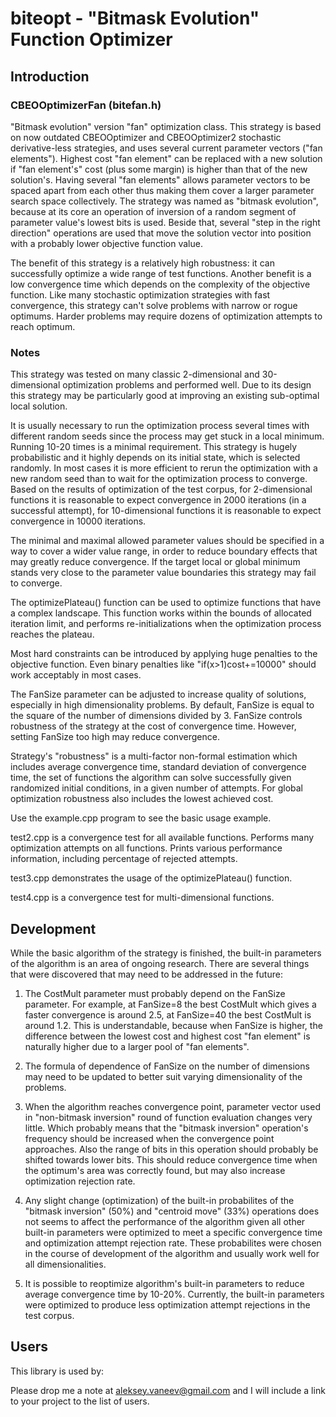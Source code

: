 # biteopt - "Bitmask Evolution" Function Optimizer #
## Introduction ##

### CBEOOptimizerFan (bitefan.h) ###

"Bitmask evolution" version "fan" optimization class. This strategy is
based on now outdated CBEOOptimizer and CBEOOptimizer2 stochastic
derivative-less strategies, and uses several current parameter vectors
("fan elements"). Highest cost "fan element" can be replaced with a new
solution if "fan element's" cost (plus some margin) is higher than that of
the new solution's. Having several "fan elements" allows parameter vectors
to be spaced apart from each other thus making them cover a larger
parameter search space collectively. The strategy was named as "bitmask
evolution", because at its core an operation of inversion of a random
segment of parameter value's lowest bits is used. Beside that, several
"step in the right direction" operations are used that move the solution
vector into position with a probably lower objective function value.

The benefit of this strategy is a relatively high robustness: it can
successfully optimize a wide range of test functions. Another benefit is a
low convergence time which depends on the complexity of the objective
function. Like many stochastic optimization strategies with fast
convergence, this strategy can't solve problems with narrow or rogue
optimums. Harder problems may require dozens of optimization attempts to
reach optimum.

### Notes ###

This strategy was tested on many classic 2-dimensional and 30-dimensional
optimization problems and performed well. Due to its design this strategy may
be particularly good at improving an existing sub-optimal local solution.

It is usually necessary to run the optimization process several times with
different random seeds since the process may get stuck in a local minimum.
Running 10-20 times is a minimal requirement. This strategy is hugely
probabilistic and it highly depends on its initial state, which is selected
randomly. In most cases it is more efficient to rerun the optimization with a
new random seed than to wait for the optimization process to converge. Based
on the results of optimization of the test corpus, for 2-dimensional functions
it is reasonable to expect convergence in 2000 iterations (in a successful
attempt), for 10-dimensional functions it is reasonable to expect convergence
in 10000 iterations.

The minimal and maximal allowed parameter values should be specified in a way
to cover a wider value range, in order to reduce boundary effects that may
greatly reduce convergence. If the target local or global minimum stands
very close to the parameter value boundaries this strategy may fail to
converge.

The optimizePlateau() function can be used to optimize functions that have a
complex landscape. This function works within the bounds of allocated
iteration limit, and performs re-initializations when the optimization process
reaches the plateau.

Most hard constraints can be introduced by applying huge penalties to the
objective function. Even binary penalties like "if(x>1)cost+=10000" should
work acceptably in most cases.

The FanSize parameter can be adjusted to increase quality of solutions,
especially in high dimensionality problems. By default, FanSize is equal to
the square of the number of dimensions divided by 3. FanSize controls
robustness of the strategy at the cost of convergence time. However, setting
FanSize too high may reduce convergence.

Strategy's "robustness" is a multi-factor non-formal estimation which includes
average convergence time, standard deviation of convergence time, the set of
functions the algorithm can solve successfully given randomized initial
conditions, in a given number of attempts. For global optimization robustness
also includes the lowest achieved cost.

Use the example.cpp program to see the basic usage example.

test2.cpp is a convergence test for all available functions. Performs many
optimization attempts on all functions. Prints various performance
information, including percentage of rejected attempts.

test3.cpp demonstrates the usage of the optimizePlateau() function.

test4.cpp is a convergence test for multi-dimensional functions.

## Development ##

While the basic algorithm of the strategy is finished, the built-in parameters
of the algorithm is an area of ongoing research. There are several things that
were discovered that may need to be addressed in the future:

1. The CostMult parameter must probably depend on the FanSize parameter. For
example, at FanSize=8 the best CostMult which gives a faster convergence is
around 2.5, at FanSize=40 the best CostMult is around 1.2. This is
understandable, because when FanSize is higher, the difference between the
lowest cost and highest cost "fan element" is naturally higher due to a larger
pool of "fan elements".

2. The formula of dependence of FanSize on the number of dimensions may need
to be updated to better suit varying dimensionality of the problems.

3. When the algorithm reaches convergence point, parameter vector used in
"non-bitmask inversion" round of function evaluation changes very little.
Which probably means that the "bitmask inversion" operation's frequency should
be increased when the convergence point approaches. Also the range of bits
in this operation should probably be shifted towards lower bits. This should
reduce convergence time when the optimum's area was correctly found, but may
also increase optimization rejection rate.

4. Any slight change (optimization) of the built-in probabilites of the
"bitmask inversion" (50%) and "centroid move" (33%) operations does not seems
to affect the performance of the algorithm given all other built-in parameters
were optimized to meet a specific convergence time and optimization attempt
rejection rate. These probabilites were chosen in the course of development of
the algorithm and usually work well for all dimensionalities.

5. It is possible to reoptimize algorithm's built-in parameters to reduce
average convergence time by 10-20%. Currently, the built-in parameters were
optimized to produce less optimization attempt rejections in the test corpus.

## Users ##
This library is used by:

Please drop me a note at aleksey.vaneev@gmail.com and I will include a link to
your project to the list of users.
